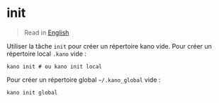 # init

> Read in [English](/docs/en/tasks/init.md)

Utiliser la tâche `init` pour créer un répertoire kano vide. Pour créer un répertoire local
`.kano` vide :

```shell
kano init # ou kano init local
```

Pour créer un répertoire global `~/.kano_global` vide :

```shell
kano init global
```
